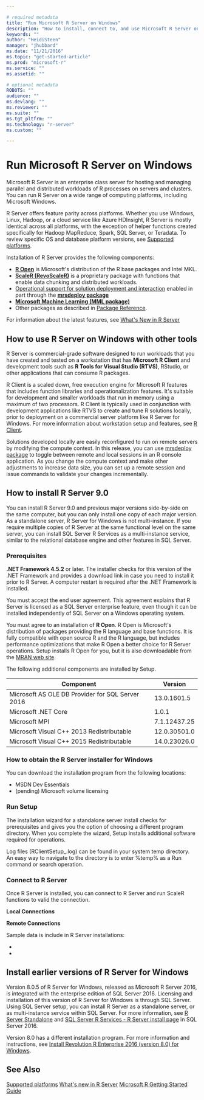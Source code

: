 ```yaml
---

# required metadata
title: "Run Microsoft R Server on Windows"
description: "How to install, connect to, and use Microsoft R Server on computers running the Windows operating system."
keywords: ""
author: "HeidiSteen"
manager: "jhubbard"
ms.date: "11/21/2016"
ms.topic: "get-started-article"
ms.prod: "microsoft-r"
ms.service: ""
ms.assetid: ""

# optional metadata
ROBOTS: ""
audience: ""
ms.devlang: ""
ms.reviewer: ""
ms.suite: ""
ms.tgt_pltfrm: ""
ms.technology: "r-server"
ms.custom: ""

---
```


# Run Microsoft R Server on Windows

Microsoft R Server is an enterprise class server for hosting and managing parallel and distributed workloads of R processes on servers and clusters. You can run R Server on a wide range of computing platforms, including Microsoft Windows.

R Server offers feature parity across platforms. Whether you use Windows, Linux, Hadoop, or a cloud service like Azure HDInsight, R Server is mostly identical across all platforms, with the exception of helper functions created specifically for Hadoop MapReduce, Spark, SQL Server, or Teradata. To review specific OS and database platform versions, see [Supported platforms](rserver-install-supported-platforms.md).

Installation of R Server provides the following components:

* [**R Open**](r-open.md) is Microsoft's distribution of the R base packages and Intel MKL.
* [**ScaleR (RevoScaleR)**](scaler/scaler.md) is a proprietary package with functions that enable data chunking and distributed workloads.
* [Operational support for solution deployment and interaction](operationalize/about.md) enabled in part through the [**mrsdeploy package**](mrsdeploy/mrsdeploy.md)
* [**Microsoft Machine Learning (MML package)**](microsoftml-introduction.md)
* Other packages as described in [Package Reference](package-reference.md).

For information about the latest features, see [What's New in R Server](rserver-whats-new.md)

## How to use R Server on Windows with other tools

R Server is commercial-grade software designed to run workloads that you have created and tested on a workstation that has **Microsoft R Client** and development tools such as **R Tools for Visual Studio (RTVS)**, RStudio, or other applications that can consume R packages.

R Client is a scaled down, free execution engine for Microsoft R features that includes function libraries and operationalization features. It's suitable for development and smaller workloads that run in memory using a maximum of two processors. R Client is typically used in conjunction with development applications like RTVS to create and tune R solutions locally, prior to deployment on a commercial server platform like R Server for Windows. For more information about workstation setup and features, see [R Client](r-client.md).

Solutions developed locally are easily reconfigured to run on remote servers by modifying the compute context. In this release, you can use [mrsdeploy package](mrsdeploy/mrsdeploy.md) to toggle between remote and local sessions in an R console application. As you change the compute context and make other adjustments to increase data size, you can set up a remote session and issue commands to validate your changes incrementally.

## How to install R Server 9.0

You can install R Server 9.0 and previous major versions side-by-side on the same computer, but you can only install one copy of each major version. As a standalone server, R Server for Windows is not multi-instance. If you require multiple copies of R Server at the same functional level on the same server, you can install SQL Server R Services as a multi-instance service, similar to the relational database engine and other features in SQL Server.

### Prerequisites

**.NET Framework 4.5.2** or later. The installer checks for this version of the .NET Framework and provides a download link in case you need to install it prior to R Server. A computer restart is required after the .NET Framework is installed.

You must accept the end user agreement. This agreement explains that R Server is licensed as a SQL Server enterprise feature, even though it can be installed independently of SQL Server on a Windows operating system.

You must agree to an installation of **R Open**. R Open is Microsoft's distribution of packages providing the R language and base functions. It is fully compatible with open source R and the R language, but includes performance optimizations that make R Open a better choice for R Server operations. Setup installs R Open for you, but it is also downloadable from the [MRAN web site](https://mran.microsoft.com/).

The following additional components are installed by Setup.

| Component | Version |
|-----------|---------|
| Microsoft AS OLE DB Provider for SQL Server 2016 | 13.0.1601.5 |
| Microsoft .NET Core | 1.0.1 |
| Microsoft MPI | 7.1.12437.25 |
| Microsoft Visual C++ 2013 Redistributable | 12.0.30501.0 |
| Microsoft Visual C++ 2015 Redistributable | 14.0.23026.0 |

### How to obtain the R Server installer for Windows

You can download the installation program from the following locations:

* MSDN Dev Essentials
* (pending) Microsoft volume licensing

### Run Setup

The installation wizard for a standalone server install checks for prerequisites and gives you the option of choosing a different program directory. When you complete the wizard, Setup installs additional software required for operations.

Log files (RClientSetup_<timestamp>.log) can be found in your system temp directory. An easy way to navigate to the directory is to enter %temp% as a Run command or search operation.

### Connect to R Server

Once R Server is installed, you can connect to R Server and run ScaleR functions to valid the connection.

**Local Connections**

<TO DO>

**Remote Connections**

<TO DO>

Sample data is include in R Server installations:

*
*

## Install earlier versions of R Server for Windows

 Version 8.0.5 of R Server for Windows, released as Microsoft R Server 2016, is integrated with the enterprise edition of SQL Server 2016. Licensing and installation of this version of R Server for Windows is through SQL Server. Using SQL Server setup, you can install R Server as a standalone server, or as multi-instance service within SQL Server. For more information, see [R Server Standalone](https://msdn.microsoft.com/library/mt671127.aspx) and [SQL Server R Services - R Server install page](https://msdn.microsoft.com/library/mt671127.aspx) in SQL Server 2016.

 Version 8.0 has a different installation program. For more information and instructions, see [Install Revolution R Enterprise 2016 (version 8.0) for Windows](rserver-install-windows-800.md).

## See Also

[Supported platforms](rserver-install-supported-platforms.md)
[What's new in R Server](notes/r-server-notes.md)
[Microsoft R Getting Started Guide](microsoft-r-getting-started.md)

